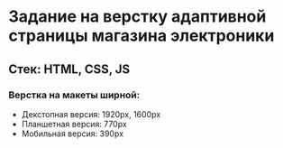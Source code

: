 # Задание на верстку адаптивной страницы магазина электроники
## Стек: HTML, CSS, JS
### Верстка на макеты ширной:
   - Декстопная версия: 1920px, 1600px
   - Планшетная версия: 770px
   - Мобильная версия: 390px
